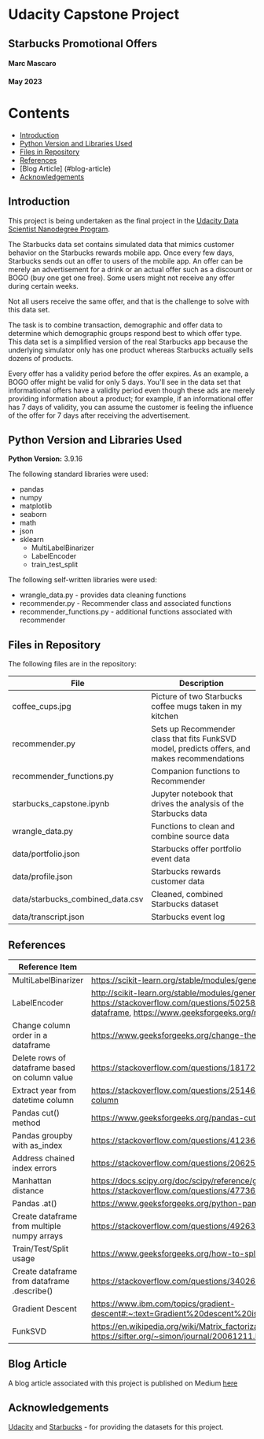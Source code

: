 # Udacity Capstone Project
## Starbucks Promotional Offers
#### Marc Mascaro
#### May 2023

# Contents
* [Introduction](#introduction)
* [Python Version and Libraries Used](#python-version-and-libraries-used)
* [Files in Repository](#files-in-repository)
* [References](#references)
* [Blog Article] (#blog-article)
* [Acknowledgements](#acknowledgements)

## Introduction
This project is being undertaken as the final project in the [Udacity Data Scientist Nanodegree Program](https://www.udacity.com/course/data-scientist-nanodegree--nd025).

The Starbucks data set contains simulated data that mimics customer behavior on the Starbucks rewards mobile app. Once every few days, Starbucks sends out an offer to users of the mobile app. An offer can be merely an advertisement for a drink or an actual offer such as a discount or BOGO (buy one get one free). Some users might not receive any offer during certain weeks.

Not all users receive the same offer, and that is the challenge to solve with this data set.

The task is to combine transaction, demographic and offer data to determine which demographic groups respond best to which offer type. This data set is a simplified version of the real Starbucks app because the underlying simulator only has one product whereas Starbucks actually sells dozens of products.

Every offer has a validity period before the offer expires. As an example, a BOGO offer might be valid for only 5 days. You'll see in the data set that informational offers have a validity period even though these ads are merely providing information about a product; for example, if an informational offer has 7 days of validity, you can assume the customer is feeling the influence of the offer for 7 days after receiving the advertisement.

## Python Version and Libraries Used
**Python Version:** 3.9.16 

The following standard libraries were used:
- pandas
- numpy
- matplotlib
- seaborn
- math
- json
- sklearn
  - MultiLabelBinarizer
  - LabelEncoder
  - train_test_split

The following self-written libraries were used:
- wrangle_data.py - provides data cleaning functions
- recommender.py - Recommender class and associated functions
- recommender_functions.py - additional functions associated with recommender

## Files in Repository
The following files are in the repository:

| File | Description |
|------|-------------|
| coffee_cups.jpg | Picture of two Starbucks coffee mugs taken in my kitchen |
| recommender.py | Sets up Recommender class that fits FunkSVD model, predicts offers, and makes recommendations |
| recommender_functions.py | Companion functions to Recommender |
| starbucks_capstone.ipynb | Jupyter notebook that drives the analysis of the Starbucks data |
| wrangle_data.py | Functions to clean and combine source data |
| data/portfolio.json | Starbucks offer portfolio event data
| data/profile.json | Starbucks rewards customer data
| data/starbucks_combined_data.csv | Cleaned, combined Starbucks dataset
| data/transcript.json | Starbucks event log |

## References

| Reference Item      | URL                         |
|---------------------|-----------------------------|
| MultiLabelBinarizer | https://scikit-learn.org/stable/modules/generated/sklearn.preprocessing.MultiLabelBinarizer.html
| LabelEncoder        | http://scikit-learn.org/stable/modules/generated/sklearn.preprocessing.LabelEncoder.html, https://stackoverflow.com/questions/50258960/how-to-apply-labelencoder-for-a-specific-column-in-pandas-dataframe, https://www.geeksforgeeks.org/ml-label-encoding-of-datasets-in-python/
| Change column order in a dataframe | https://www.geeksforgeeks.org/change-the-order-of-a-pandas-dataframe-columns-in-python/
| Delete rows of dataframe based on column value | https://stackoverflow.com/questions/18172851/deleting-dataframe-row-in-pandas-based-on-column-value
| Extract year from datetime column | https://stackoverflow.com/questions/25146121/extracting-just-month-and-year-separately-from-pandas-datetime-column
| Pandas cut() method | https://www.geeksforgeeks.org/pandas-cut-method-in-python/
| Pandas groupby with as_index | https://stackoverflow.com/questions/41236370/what-is-as-index-in-groupby-in-pandas
| Address chained index errors | https://stackoverflow.com/questions/20625582/how-to-deal-with-settingwithcopywarning-in-pandas
| Manhattan distance | https://docs.scipy.org/doc/scipy/reference/generated/scipy.spatial.distance.cdist.html, https://stackoverflow.com/questions/47736531/vectorized-matrix-manhattan-distance-in-numpy
| Pandas .at() | https://www.geeksforgeeks.org/python-pandas-dataframe-at/
| Create dataframe from multiple numpy arrays | https://stackoverflow.com/questions/49263247/how-can-i-make-a-pandas-dataframe-out-of-multiple-numpy-arrays
| Train/Test/Split usage | https://www.geeksforgeeks.org/how-to-split-the-dataset-with-scikit-learns-train_test_split-function/
| Create dataframe from dataframe .describe() | https://stackoverflow.com/questions/34026089/create-dataframe-from-another-dataframe-describe-pandas
| Gradient Descent | https://www.ibm.com/topics/gradient-descent#:~:text=Gradient%20descent%20is%20an%20optimization,each%20iteration%20of%20parameter%20updates.
| FunkSVD | https://en.wikipedia.org/wiki/Matrix_factorization_(recommender_systems), https://sifter.org/~simon/journal/20061211.html
              
## Blog Article
A blog article associated with this project is published on Medium [here](https://medium.com/@marc.j.mascaro/using-funksvd-to-predict-response-and-make-recommendations-6c566741d0f0)

## Acknowledgements
[Udacity](https://www.udacity.com/) and [Starbucks](https://www.starbucks.com/) - for providing the datasets for this project.
